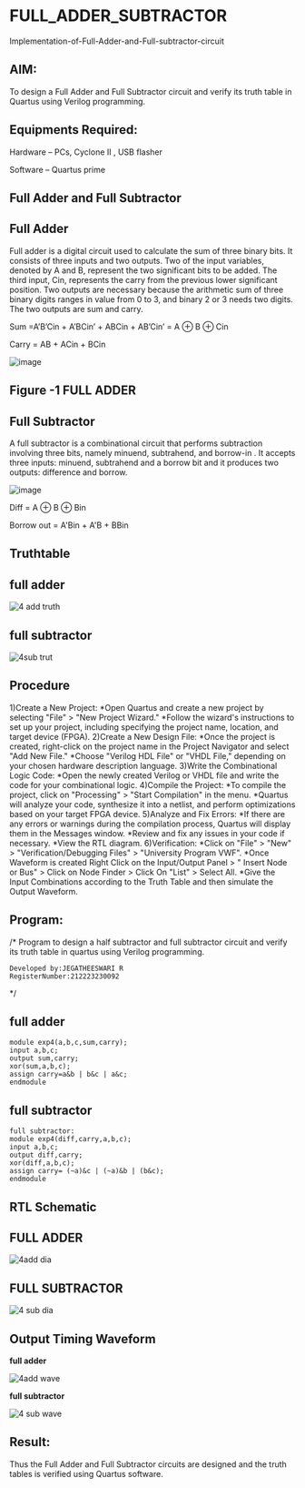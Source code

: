 # FULL_ADDER_SUBTRACTOR

Implementation-of-Full-Adder-and-Full-subtractor-circuit

## AIM:

To design a Full Adder and Full Subtractor circuit and verify its truth table in Quartus using Verilog programming.

## Equipments Required:

Hardware – PCs, Cyclone II , USB flasher

Software – Quartus prime

## Full Adder and Full Subtractor

## Full Adder

Full adder is a digital circuit used to calculate the sum of three binary bits. It consists of three inputs and two outputs. Two of the input variables, denoted by A and B, represent the two significant bits to be added. The third input, Cin, represents the carry from the previous lower significant position. Two outputs are necessary because the arithmetic sum of three binary digits ranges in value from 0 to 3, and binary 2 or 3 needs two digits. The two outputs are sum and carry.

Sum =A’B’Cin + A’BCin’ + ABCin + AB’Cin’ = A ⊕ B ⊕ Cin 

Carry = AB + ACin + BCin

![image](https://github.com/naavaneetha/FULL_ADDER_SUBTRACTOR/assets/154305477/0f30ba51-5ffb-4198-845f-18e054f675e7)

## Figure -1 FULL ADDER

## Full Subtractor

A full subtractor is a combinational circuit that performs subtraction involving three bits, namely minuend, subtrahend, and borrow-in . It accepts three inputs: minuend, subtrahend and a borrow bit and it produces two outputs: difference and borrow.

![image](https://github.com/naavaneetha/FULL_ADDER_SUBTRACTOR/assets/154305477/02b24f51-ab51-4304-9ad6-7b81ffc1ead5)

Diff = A ⊕ B ⊕ Bin 

Borrow out = A'Bin + A'B + BBin

## Truthtable

 ## full adder

![4 add truth](https://github.com/Jegatheeswarir/FULL_ADDER_SUBTRACTOR/assets/144871077/8f7ec5db-171c-45be-b145-5302a88ad855)

## full subtractor

![4sub trut](https://github.com/Jegatheeswarir/FULL_ADDER_SUBTRACTOR/assets/144871077/ab6b7e55-1c63-4d1a-ac69-e31e22f12606)



## Procedure

1)Create a New Project:
*Open Quartus and create a new project by selecting "File" > "New Project Wizard." *Follow
the wizard's instructions to set up your project, including specifying the project name,
location, and target device (FPGA). 2)Create a New Design File:
*Once the project is created, right-click on the project name in the Project Navigator and
select "Add New File." *Choose "Verilog HDL File" or "VHDL File," depending on your
chosen hardware description language. 3)Write the Combinational Logic Code:
*Open the newly created Verilog or VHDL file and write the code for your combinational
logic. 4)Compile the Project:
*To compile the project, click on "Processing" > "Start Compilation" in the menu. *Quartus
will analyze your code, synthesize it into a netlist, and perform optimizations based on your
target FPGA device. 5)Analyze and Fix Errors:
*If there are any errors or warnings during the compilation process, Quartus will display
them in the Messages window. *Review and fix any issues in your code if necessary. *View
the RTL diagram. 6)Verification:
*Click on "File" > "New" > "Verification/Debugging Files" > "University Program VWF".
*Once Waveform is created Right Click on the Input/Output Panel > " Insert Node or Bus" >
Click on Node Finder > Click On "List" > Select All. *Give the Input Combinations according
to the Truth Table and then simulate the Output Waveform.


## Program:

/* Program to design a half subtractor and full subtractor circuit and verify its truth table in quartus using Verilog programming. 
```
Developed by:JEGATHEESWARI R 
RegisterNumber:212223230092
```
*/

## full adder
```
module exp4(a,b,c,sum,carry);
input a,b,c;
output sum,carry;
xor(sum,a,b,c);
assign carry=a&b | b&c | a&c;
endmodule
```

## full subtractor
```
full subtractor:
module exp4(diff,carry,a,b,c);
input a,b,c;
output diff,carry;
xor(diff,a,b,c);
assign carry= (~a)&c | (~a)&b | (b&c);
endmodule
```

## RTL Schematic

## FULL ADDER

![4add dia](https://github.com/Jegatheeswarir/FULL_ADDER_SUBTRACTOR/assets/144871077/62a7992c-aed9-4a72-a926-302220c73f47)

## FULL SUBTRACTOR

![4 sub dia](https://github.com/Jegatheeswarir/FULL_ADDER_SUBTRACTOR/assets/144871077/a01cb6de-e73b-4337-9ea7-6d0645c3987d)



## Output Timing Waveform

 **full adder**

![4add wave](https://github.com/Jegatheeswarir/FULL_ADDER_SUBTRACTOR/assets/144871077/d812a522-e5c7-4e3e-ab81-fc1cb8b44853)

 **full subtractor**

![4 sub wave](https://github.com/Jegatheeswarir/FULL_ADDER_SUBTRACTOR/assets/144871077/a0a292a5-55fe-4fa3-ae65-0f934ed22d28)

 


## Result:

Thus the Full Adder and Full Subtractor circuits are designed and the truth tables is verified using Quartus software.



